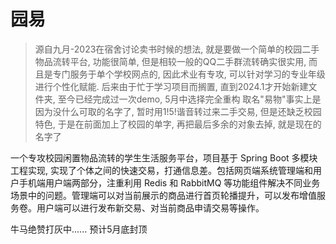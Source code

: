 # 园易

> 源自九月-2023在宿舍讨论卖书时候的想法, 就是要做一个简单的校园二手物品流转平台, 功能很简单, 但是相较一般的QQ二手群流转确实很实用, 而且是专门服务于单个学校网点的, 因此术业有专攻,
> 可以针对学习的专业年级进行个性化赋能.
> 后来由于忙于学习项目而搁置, 直到2024.1才开始新建文件夹, 至今已经完成过一次demo, 5月中选择完全重构
> 取名"易物"事实上是因为没什么可取的名字了, 暂时用1!5!谐音转过来二手交易, 但是还缺乏校园特色, 于是在前面加上了校园的单字, 再把最后多余的对象去掉, 就是现在的名字了


一个专攻校园闲置物品流转的学生生活服务平台，项目基于 Spring Boot 多模块工程实现, 实现了个体之间的快速交易，打通信息差。包括网页端系统管理端和用户手机端用户端两部分，注重利用 Redis 和
RabbitMQ 等功能组件解决不同业务场景中的问题。管理端可以对当前展示的商品进行首页轮播提升，可以发布增值服务卷。用户端可以进行发布新交易、对当前商品申请交易等操作。

牛马绝赞打灰中...... 预计5月底封顶

